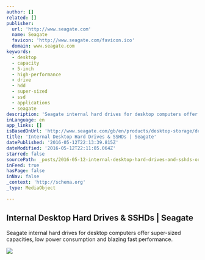 ```yaml
---
author: []
related: []
publisher:
  url: 'http://www.seagate.com'
  name: Seagate
  favicon: 'http://www.seagate.com/favicon.ico'
  domain: www.seagate.com
keywords:
  - desktop
  - capacity
  - 5-inch
  - high-performance
  - drive
  - hdd
  - super-sized
  - ssd
  - applications
  - seagate
description: 'Seagate internal hard drives for desktop computers offer super-sized capacities, low power consumption and blazing fast performance.'
inLanguage: en
app_links: []
isBasedOnUrl: 'http://www.seagate.com/gb/en/products/desktop-storage/desktop-internal-drives/'
title: 'Internal Desktop Hard Drives & SSHDs | Seagate'
datePublished: '2016-05-12T22:13:39.815Z'
dateModified: '2016-05-12T22:11:05.064Z'
starred: false
sourcePath: _posts/2016-05-12-internal-desktop-hard-drives-and-sshds-or-seagate.md
inFeed: true
hasPage: false
inNav: false
_context: 'http://schema.org'
_type: MediaObject

---
```

<article style=""><h1>Internal Desktop Hard Drives &amp; SSHDs | Seagate</h1><p>Seagate internal hard drives for desktop computers offer super-sized capacities, low power consumption and blazing fast performance.</p><img src="http://www.seagate.com/www-content/product-content/_cross-product/_subcategory-records/_images/core-desktop-sshd-270x270.jpg" /></article>